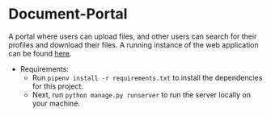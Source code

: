 # Document-Portal

A portal where users can upload files, and other users can search for their profiles and download their files.
A running instance of the web application can be found [here](http://rmondal.pythonanywhere.com/).

* Requirements:
  * Run `pipenv install -r requirements.txt` to install the dependencies for this project.
  * Next, run `python manage.py runserver` to run the server locally on your machine. 
  
